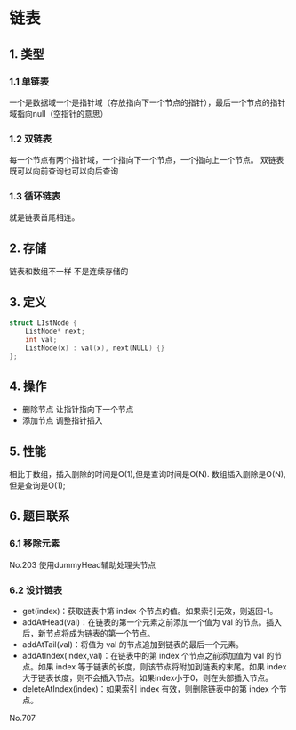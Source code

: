 # 链表

## 1. 类型

### 1.1 单链表

一个是数据域一个是指针域（存放指向下一个节点的指针），最后一个节点的指针域指向null（空指针的意思）

### 1.2 双链表

每一个节点有两个指针域，一个指向下一个节点，一个指向上一个节点。
双链表 既可以向前查询也可以向后查询  

### 1.3 循环链表

就是链表首尾相连。

## 2. 存储

链表和数组不一样 不是连续存储的  

## 3. 定义

```cpp
struct LIstNode {
    ListNode* next;
    int val;
    ListNode(x) : val(x), next(NULL) {}
};
```

## 4. 操作

+ 删除节点  让指针指向下一个节点
+ 添加节点  调整指针插入

## 5. 性能

相比于数组，插入删除的时间是O(1),但是查询时间是O(N).
数组插入删除是O(N), 但是查询是O(1);

## 6. 题目联系

### 6.1 移除元素

No.203 使用dummyHead辅助处理头节点

### 6.2 设计链表

+ get(index)：获取链表中第 index 个节点的值。如果索引无效，则返回-1。
+ addAtHead(val)：在链表的第一个元素之前添加一个值为 val 的节点。插入后，新节点将成为链表的第一个节点。
+ addAtTail(val)：将值为 val 的节点追加到链表的最后一个元素。
+ addAtIndex(index,val)：在链表中的第 index 个节点之前添加值为 val  的节点。如果 index 等于链表的长度，则该节点将附加到链表的末尾。如果 index 大于链表长度，则不会插入节点。如果index小于0，则在头部插入节点。
+ deleteAtIndex(index)：如果索引 index 有效，则删除链表中的第 index 个节点。

No.707
